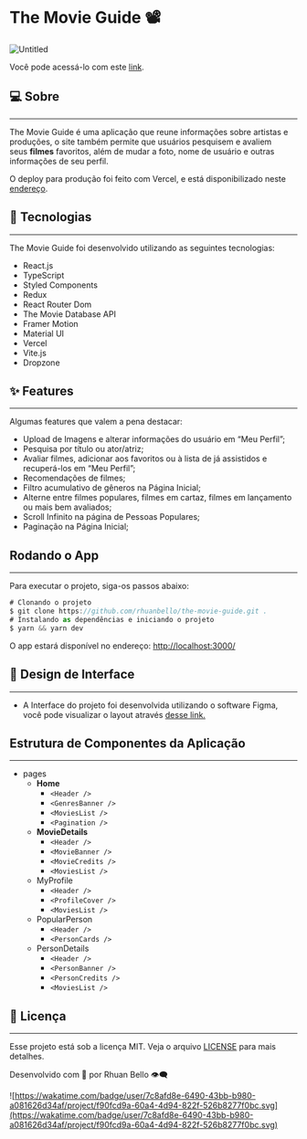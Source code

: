 # The Movie Guide 📽

![Untitled](https://i.imgur.com/GEqLZq1.png)

Você pode acessá-lo com este [link](https://the-movie-guide.vercel.app).

## ****💻 Sobre****

---

The Movie Guide é uma aplicação que reune informações sobre artistas e produções, o site também permite que usuários pesquisem e avaliem seus **filmes** favoritos, além de mudar a foto, nome de usuário e outras informações de seu perfil.

O deploy para produção foi feito com Vercel, e está disponibilizado neste [endereço](https://the-movie-guide.vercel.app/).

## 🚀 Tecnologias

---

The Movie Guide foi desenvolvido utilizando as seguintes tecnologias:

- React.js
- TypeScript
- Styled Components
- Redux
- React Router Dom
- The Movie Database API
- Framer Motion
- Material UI
- Vercel
- Vite.js
- Dropzone

## ****✨ Features****

---

Algumas features que valem a pena destacar:

- Upload de Imagens e alterar informações do usuário em “Meu Perfil”;
- Pesquisa por título ou ator/atriz;
- Avaliar filmes, adicionar aos favoritos ou à lista de já assistidos e recuperá-los em “Meu Perfil”;
- Recomendações de filmes;
- Filtro acumulativo de gêneros na Página Inicial;
- Alterne entre filmes populares, filmes em cartaz, filmes em lançamento ou mais bem avaliados;
- Scroll Infinito na página de Pessoas Populares;
- Paginação na Página Inicial;

## Rodando o App

---

Para executar o projeto, siga-os passos abaixo:

```jsx
# Clonando o projeto
$ git clone https://github.com/rhuanbello/the-movie-guide.git .
# Instalando as dependências e iniciando o projeto
$ yarn && yarn dev
```

O app estará disponível no endereço: [http://localhost:3000/](http://localhost:3000/)

## 🎨 **Design de Interface**

---

- A Interface do projeto foi desenvolvida utilizando o software Figma, você pode visualizar o layout através [desse link.](https://www.figma.com/file/Ki1aqCoScQ9kDV4YJ5ex1r/Movies-Guide?node-id=0%3A1)

## Estrutura de Componentes da Aplicação

---

- pages
    - **Home**
        - `<Header />`
        - `<GenresBanner />`
        - `<MoviesList />`
        - `<Pagination />`
    - **MovieDetails**
        - `<Header />`
        - `<MovieBanner />`
        - `<MovieCredits />`
        - `<MoviesList />`
    - MyProfile
        - `<Header />`
        - `<ProfileCover />`
        - `<MoviesList />`
    - PopularPerson
        - `<Header />`
        - `<PersonCards />`
    - PersonDetails
        - `<Header />`
        - `<PersonBanner />`
        - `<PersonCredits />`
        - `<MoviesList />`

## **📝 Licença**

---

Esse projeto está sob a licença MIT. Veja o arquivo [LICENSE](https://github.com/birobirobiro/nlw-heat-origin-v2/blob/main/.github/LICENSE.md) para mais detalhes.

Desenvolvido com 💛 por Rhuan Bello 👁️‍🗨️

![https://wakatime.com/badge/user/7c8afd8e-6490-43bb-b980-a081626d34af/project/f90fcd9a-60a4-4d94-822f-526b8277f0bc.svg](https://wakatime.com/badge/user/7c8afd8e-6490-43bb-b980-a081626d34af/project/f90fcd9a-60a4-4d94-822f-526b8277f0bc.svg)